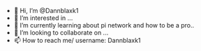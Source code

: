 - 👋 Hi, I’m @Dannblaxk1
- 👀 I’m interested in ...
- 🌱 I’m currently learning about pi network and how to be a pro..
- 💞️ I’m looking to collaborate on ...
- 📫 How to reach me/ username: Dannblaxk1 

<!---
Dannblaxk1/Dannblaxk1 is a ✨ special ✨ repository because its `README.md` (this file) appears on your GitHub profile.
You can click the Preview link to take a look at your changes.
--->
